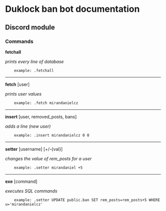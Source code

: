 # Duklock ban bot documentation


## Discord module
### Commands

**fetchall**

*prints every line of database*

		example: .fetchall

------------


**fetch** [user] 

*prints user values*
	
		example: .fetch mirandanielcz

------------


**insert** [user, removed_posts, bans] 

*adds a line (new user)*
	
		example: .insert mirandanielcz 0 0

------------


**setter** [username] [+/-{val}] 

*changes the value of rem_posts for a user*
	
		example: .setter mirandaniel +5

------------


**exe** [command] 

*executes SQL commands*
	
		example: .setter UPDATE public.ban SET rem_posts=rem_posts+5 WHERE u='mirandanielcz'
